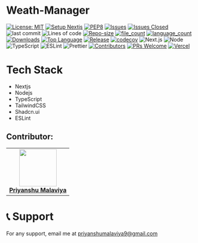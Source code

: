 # Weath-Manager

[![License: MIT](https://img.shields.io/badge/License-MIT-yellow.svg)](https://opensource.org/licenses/MIT)
[![Setup Nextjs](https://github.com/Priyanshu9898/Weath-Manager/actions/workflows/setup.yml/badge.svg?branch=main)](https://github.com/Priyanshu9898/Weath-Manager/actions/workflows/setup.yml)
[![PEP8](https://img.shields.io/badge/code%20style-pep8-orange.svg)](https://www.python.org/dev/peps/pep-0008/)
[![Issues](https://img.shields.io/github/issues/Priyanshu9898/Weath-Manager)](https://GitHub.com/Priyanshu9898/Weath-Manager/)
[![Issues Closed](https://img.shields.io/github/issues-closed/Priyanshu9898/Weath-Manager)](https://GitHub.com/Priyanshu9898/Weath-Manager/)
![last commit](https://img.shields.io/github/last-commit/Priyanshu9898/Weath-Manager)
![Lines of code](https://tokei.rs/b1/github/Priyanshu9898/Weath-Manager)
[![Repo-size](https://img.shields.io/github/repo-size/Priyanshu9898/Weath-Manager)](https://GitHub.com/Priyanshu9898/Weath-Manager/)
[![file_count](https://img.shields.io/github/directory-file-count/Priyanshu9898/Weath-Manager)](https://GitHub.com/Priyanshu9898/Weath-Manager/)
[![language_count](https://img.shields.io/github/languages/count/Priyanshu9898/Weath-Manager)](https://GitHub.com/Priyanshu9898/Weath-Manager/)
[![Downloads](https://img.shields.io/github/downloads/Priyanshu9898/Weath-Manager/total)](https://GitHub.com/Priyanshu9898/Weath-Manager/)
[![Top Language](https://img.shields.io/github/languages/top/Priyanshu9898/Weath-Manager)](https://GitHub.com/Priyanshu9898/Weath-Manager/)
[![Release](https://img.shields.io/github/v/release/Priyanshu9898/Weath-Manager)](https://gitHub.com/Priyanshu9898/Weath-Manager/)
[![codecov](https://codecov.io/gh/Priyanshu9898/Weath-Manager/graph/badge.svg?token=V8M54MR7TH)](https://codecov.io/gh/Priyanshu9898/Weath-Manager)
![Next.js](https://img.shields.io/badge/Next.js-13.0+-black?logo=next.js)
![Node](https://img.shields.io/badge/node-%3E=18-green?logo=node.js)
![TypeScript](https://img.shields.io/badge/typescript-^4.x-blue?logo=typescript)
![ESLint](https://img.shields.io/badge/eslint-enabled-brightgreen?logo=eslint)
![Prettier](https://img.shields.io/badge/code_style-prettier-ff69b4.svg?logo=prettier)
[![Contributors](https://img.shields.io/github/contributors/Priyanshu9898/Weath-Manager)](https://github.com/Priyanshu9898/Weath-Manager/graphs/contributors)
[![PRs Welcome](https://img.shields.io/badge/PRs-welcome-brightgreen.svg)](http://makeapullrequest.com)
[![Vercel](https://vercelbadge.vercel.app/api/Priyanshu9898/Weath-Manager)](https://vercel.com)


# Tech Stack
- Nextjs
- Nodejs
- TypeScript
- TailwindCSS
- Shadcn.ui
- ESLint
  
## Contributor:
 <table>
  <tr>
    <td align="center"><a href="https://github.com/Priyanshu9898"><img src="https://avatars.githubusercontent.com/Priyanshu9898" width="100px;" alt=""/><br /><b>Priyanshu Malaviya</b></a></td>
  </tr>
</table>

# 📞 Support
For any support, email me at priyanshumalaviya9@gmail.com 
